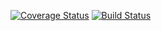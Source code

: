 [![Coverage Status](https://coveralls.io/repos/github/sjhamala/testrepo/badge.svg?branch=master)](https://coveralls.io/github/sjhamala/testrepo?branch=master)
[![Build Status](https://travis-ci.org/sjhamala/testrepo.svg?branch=master)](https://travis-ci.org/sjhamala/testrepo)
#
